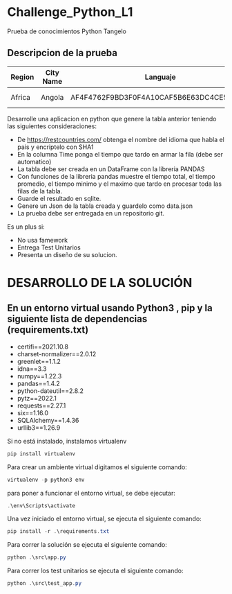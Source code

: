 # Challenge_Python_L1
Prueba de conocimientos Python Tangelo

## Descripcion de la prueba

| Region         | City Name       | Languaje                                   | Time    |
| ----- | ---- | ----- | ---- |
| Africa         | Angola          | AF4F4762F9BD3F0F4A10CAF5B6E63DC4CE543724   | 0.23 ms |


Desarrolle una aplicacion en python que genere la tabla anterior teniendo las siguientes consideraciones:

- De https://restcountries.com/ obtenga el nombre del idioma que habla el pais y encriptelo con SHA1
- En la columna Time ponga el tiempo que tardo en armar la fila (debe ser automatico)
- La tabla debe ser creada en un DataFrame con la libreria PANDAS
- Con funciones de la libreria pandas muestre el tiempo total, el tiempo promedio, el tiempo minimo y el maximo que tardo en procesar toda las filas de la tabla.
- Guarde el resultado en sqlite.
- Genere un Json de la tabla creada y guardelo como data.json
- La prueba debe ser entregada en un repositorio git.

Es un plus si:

- No usa famework
- Entrega Test Unitarios
- Presenta un diseño de su solucion.

# DESARROLLO DE LA SOLUCIÓN
## En un entorno virtual usando Python3 , pip y la siguiente lista de dependencias (requirements.txt)
- certifi==2021.10.8
- charset-normalizer==2.0.12
- greenlet==1.1.2
- idna==3.3
- numpy==1.22.3
- pandas==1.4.2
- python-dateutil==2.8.2
- pytz==2022.1
- requests==2.27.1
- six==1.16.0
- SQLAlchemy==1.4.36
- urllib3==1.26.9


Si no está instalado, instalamos virtualenv

```powershell
pip install virtualenv
```

Para crear un ambiente virtual digitamos el siguiente comando:

```powershell
virtualenv -p python3 env
```

para poner a funcionar el entorno virtual, se debe ejecutar:

```powershell
.\env\Scripts\activate
```

Una vez iniciado el entorno virtual, se ejecuta el siguiente comando:

```powershell
pip install -r .\requirements.txt
```

Para correr la solución se ejecuta el siguiente comando:

```powershell
python .\src\app.py
```

Para correr los test unitarios se ejecuta el siguiente comando:

```powershell
python .\src\test_app.py
```
